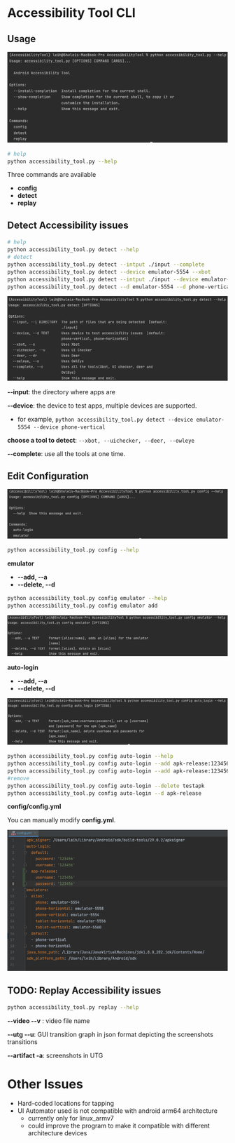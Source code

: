 # Accessibility Tool CLI

## Usage

![image-20220701214621933](./images/toolhelp.png)

```bash
# help
python accessibility_tool.py --help
```

Three commands are available

- **config**
- **detect**
- **replay**

## Detect Accessibility issues

```bash
# help
python accessibility_tool.py detect --help
# detect
python accessibility_tool.py detect --intput ./input --complete
python accessibility_tool.py detect --device emulator-5554 --xbot
python accessibility_tool.py detect --intput ./input --device emulator-5554 --xbot --uichecker
python accessibility_tool.py detect --d emulator-5554 --d phone-vertical --xbot --uichecker
```

![image-20220701224352948](./images/detecthelp.png)



**--input**: the directory where apps are

**--device**: the device to test apps, multiple devices are supported.

- for example, `python accessibility_tool.py detect --device emulator-5554 --device phone-vertical`

**choose a tool to detect**: `--xbot, --uichecker, --deer, --owleye`

**--complete**: use all the tools at one time.

## Edit Configuration

![image-20220701213555066](./images/confighelp.png)

```sh
python accessibility_tool.py config --help
```

**emulator**

- **--add, --a**
- **--delete, --d**

````sh
python accessibility_tool.py config emulator --help
python accessibility_tool.py config emulator add 
````

![image-20220701214506128](./images/emulatorhelp.png)

**auto-login**

- **--add, --a**
- **--delete, --d**

![image-20220701213924455](./images/autologin.png)

```sh
python accessibility_tool.py config auto-login --help
python accessibility_tool.py config auto-login --add apk-release:123456:123456 
python accessibility_tool.py config auto-login --add apk-release:123456:123456 -add video_app:123456:123456
#remove
python accessibility_tool.py config auto-login --delete testapk
python accessibility_tool.py config auto-login --d apk-release
```

**config/config.yml**

You can manually modify **config.yml**.

![image-20220701222244218](./images/configyamlfile.png)

## TODO: Replay Accessibility issues

```bash
python accessibility_tool.py replay --help
```

**--video --v** : video file name

**--utg --u**: GUI transition graph in json format depicting the screenshots transitions

**--artifact -a**: screenshots in UTG

# Other Issues

- Hard-coded locations for tapping
- UI Automator used is not compatible with android arm64 architecture
  - currently only for linux_armv7
  - could improve the program to make it compatible with different architecture devices

